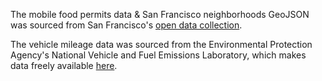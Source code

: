 
The mobile food permits data & San Francisco neighborhoods GeoJSON was sourced
from San Francisco's [open data collection](https://data.sf.gov/).

The vehicle mileage data was sourced from the Environmental Protection Agency's
National Vehicle and Fuel Emissions Laboratory, which makes data freely
available [here](http://fueleconomy.gov/feg/download.shtml).

